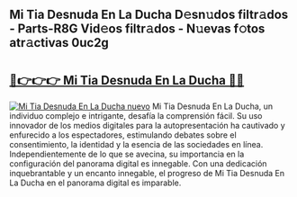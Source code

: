 ## Mi Tia Desnuda En La Ducha D𝚎sn𝚞dos filtr𝚊dos - Parts-R8G Vid𝚎os filtr𝚊dos - N𝚞evas f𝚘tos atr𝚊ctivas 0uc2g

# <h2><a href="http://mb5jes3.tromn.icu/?c=Mi+Tia+Desnuda+En+La+Ducha">🔗👉👉👉 Mi Tia Desnuda En La Ducha 🔗🔗</a></h2>

[![Mi Tia Desnuda En La Ducha nuevo](https://i.imgur.com/pEAQMta.gif)](http://mb5jes3.tromn.icu/?c=Mi+Tia+Desnuda+En+La+Ducha)
Mi Tia Desnuda En La Ducha, un individuo complejo e intrigante, desafía la comprensión fácil. Su uso innovador de los medios digitales para la autopresentación ha cautivado y enfurecido a los espectadores, estimulando debates sobre el consentimiento, la identidad y la esencia de las sociedades en línea. Independientemente de lo que se avecina, su importancia en la configuración del panorama digital es innegable. Con una dedicación inquebrantable y un encanto innegable, el progreso de Mi Tia Desnuda En La Ducha en el panorama digital es imparable.
